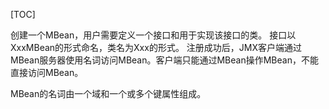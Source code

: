 [TOC]

创建一个MBean，用户需要定义一个接口和用于实现该接口的类。
接口以XxxMBean的形式命名，类名为Xxx的形式。
注册成功后，JMX客户端通过MBean服务器使用名词访问MBean。客户端只能通过MBean操作MBean，不能直接访问MBean。

MBean的名词由一个域和一个或多个键属性组成。














